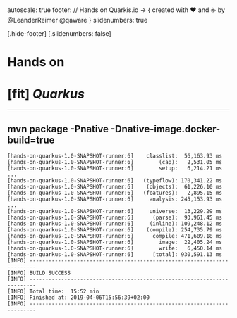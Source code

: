 autoscale: true
footer: // Hands on Quarkis.io -> { created with :heart: and :coffee: by @LeanderReimer @qaware }
slidenumbers: true

[.hide-footer]
[.slidenumbers: false]
# __Hands on__
# [fit] _Quarkus_

---

## mvn package -Pnative -Dnative-image.docker-build=true

```
[hands-on-quarkus-1.0-SNAPSHOT-runner:6]    classlist:  56,163.93 ms
[hands-on-quarkus-1.0-SNAPSHOT-runner:6]        (cap):   2,531.05 ms
[hands-on-quarkus-1.0-SNAPSHOT-runner:6]        setup:   6,214.21 ms
...
[hands-on-quarkus-1.0-SNAPSHOT-runner:6]   (typeflow): 170,341.22 ms
[hands-on-quarkus-1.0-SNAPSHOT-runner:6]    (objects):  61,226.10 ms
[hands-on-quarkus-1.0-SNAPSHOT-runner:6]   (features):   2,895.15 ms
[hands-on-quarkus-1.0-SNAPSHOT-runner:6]     analysis: 245,153.93 ms
...
[hands-on-quarkus-1.0-SNAPSHOT-runner:6]     universe:  13,229.29 ms
[hands-on-quarkus-1.0-SNAPSHOT-runner:6]      (parse):  93,961.45 ms
[hands-on-quarkus-1.0-SNAPSHOT-runner:6]     (inline): 109,248.12 ms
[hands-on-quarkus-1.0-SNAPSHOT-runner:6]    (compile): 254,735.79 ms
[hands-on-quarkus-1.0-SNAPSHOT-runner:6]      compile: 471,609.18 ms
[hands-on-quarkus-1.0-SNAPSHOT-runner:6]        image:  22,405.24 ms
[hands-on-quarkus-1.0-SNAPSHOT-runner:6]        write:   6,450.14 ms
[hands-on-quarkus-1.0-SNAPSHOT-runner:6]      [total]: 930,591.13 ms
[INFO] ------------------------------------------------------------------------
[INFO] BUILD SUCCESS
[INFO] ------------------------------------------------------------------------
[INFO] Total time:  15:52 min
[INFO] Finished at: 2019-04-06T15:56:39+02:00
[INFO] ------------------------------------------------------------------------
```
